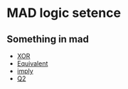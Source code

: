# MAD logic setence
## Something in mad
- [XOR](#https://github.com/Lenhan231/MAD-Logic-setence/blob/main/filesource/Q2.py)
- [Equivalent](#tuongduong.py)
- [imply](#keotheo.py)
- [Q2](#Q2.py)
